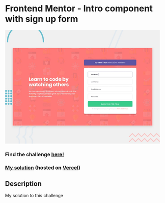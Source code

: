 # Frontend Mentor - Intro component with sign up form

![Design preview for the Intro component with sign up form coding challenge](./design/desktop-preview.jpg)

### Find the challenge [**here!**](https://www.frontendmentor.io/challenges/intro-component-with-signup-form-5cf91bd49edda32581d28fd1)

### [My solution](https://fm-challenge-3-intro-component-with-sign-up-form.now.sh/) (hosted on [Vercel](https://vercel.com/))

## Description

My solution to this challenge

